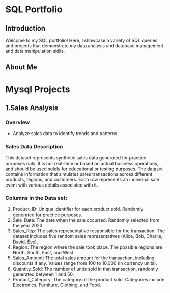 # SQL Portfolio

## Introduction
Welcome to my SQL portfolio! Here, I showcase a variety of SQL queries and projects that demonstrate my data analysis and database management and data manipulation skills.


## About Me

# Mysql Projects


## 1.Sales Analysis
### Overview
- Analyze sales data to identify trends and patterns.
  
### Sales Data Description
This dataset represents synthetic sales data generated for practice purposes only. It is not real-time or based on actual business operations, and should be used solely for educational or testing purposes. The dataset contains information that simulates sales transactions across different products, regions, and customers. Each row represents an individual sale event with various details associated with it.

### Columns in the Data set:
1.	Product_ID: Unique identifier for each product sold. Randomly generated for practice purposes.
2.	Sale_Date: The date when the sale occurred. Randomly selected from the year 2023.
3.	Sales_Rep: The sales representative responsible for the transaction. The dataset includes five random sales representatives (Alice, Bob, Charlie, David, Eve).
4.	Region: The region where the sale took place. The possible regions are North, South, East, and West.
5.	Sales_Amount: The total sales amount for the transaction, including discounts if any. Values range from 100 to 10,000 (in currency units).
6.	Quantity_Sold: The number of units sold in that transaction, randomly generated between 1 and 50.
7.	Product_Category: The category of the product sold. Categories include Electronics, Furniture, Clothing, and Food.

